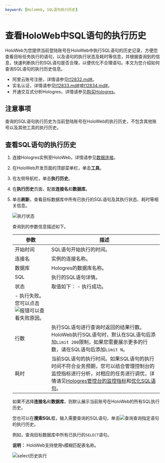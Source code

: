 ```yaml
---
keyword: [HoloWeb, SQL语句执行历史]
---
```


# 查看HoloWeb中SQL语句的执行历史

HoloWeb为您提供当前登陆账号在HoloWeb中执行SQL语句的历史记录，方便您查看目标任务执行的语句，以及语句的执行状态及耗时等信息，并根据查询到的信息，快速判断执行的SQL语句是否合理，以便优化不合理语句。本文为您介绍如何查询SQL语句的执行历史信息。

-   阿里云账号注册，详情请参见[t12832.md\#]()。
-   实名认证，详情请参见[t12833.md\#]()或[t12834.md\#]()。
-   开通交互式分析Hologres，详情请参见[购买Hologres](/cn.zh-CN/准备工作/购买Hologres.md)。

## 注意事项

查询的SQL语句执行历史为当前登陆账号在HoloWeb的执行历史，不包含其他账号以及其他工具的执行历史。

## 查看SQL语句的执行历史

1.  连接Hologres实例至HoloWeb，详情请参见[数据连接](/cn.zh-CN/连接开发工具/HoloWeb/连接管理/数据连接.md)。

2.  在HoloWeb开发页面的顶部菜单栏，单击**工具**。

3.  在左侧导航栏，单击**执行历史**。

4.  在**执行历史**页面，配置**连接名**和**数据库**。

5.  单击**刷新**，查看目标数据库中所有已执行的SQL语句及其执行状态、耗时等相关信息。

    ![执行状态](https://static-aliyun-doc.oss-accelerate.aliyuncs.com/assets/img/zh-CN/3761896061/p186995.png)

    查询到的参数信息描述如下。

    |参数|描述|
    |--|--|
    |开始时间|SQL语句开始执行的时间。|
    |连接名|实例的连接名称。|
    |数据库|Hologres的数据库名称。|
    |SQL|执行的SQL语句详情。|
    |状态|取值如下：    -   执行成功。
    -   执行失败。您可以点击![报错](https://static-aliyun-doc.oss-accelerate.aliyuncs.com/assets/img/zh-CN/7871896061/p187715.png)可以查看失败原因。 |
    |行数|执行SQL语句进行查询时返回的结果行数。HoloWeb执行SQL语句时，默认在SQL语句后添加`Limit 200`限制，如果您需要展示更多的行数，请在SQL语句后添加`Limit N`。 |
    |耗时|当前SQL语句的执行时间。如果SQL语句的执行时间不符合业务预期，您可以结合管理控制台的监控指标进行分析，对相应的任务进行调优，详情请见[Hologres管控台的监控指标](/cn.zh-CN/监控与告警/Hologres管控台的监控指标.md)和[优化SQL语句](/cn.zh-CN/最佳实践/性能调优/优化内部表的性能.md)。 |

    如果不选择**连接名**和**数据库**，则默认展示当前账号在HoloWeb的所有SQL执行历史。

    您也可以在**搜索SQL**框，输入需要查询的SQL语句，单击![查询](https://static-aliyun-doc.oss-accelerate.aliyuncs.com/assets/img/zh-CN/2385186061/p186998.png)查询指定语句的执行历史。

    例如，查询目标数据库中所有已执行的`SELECT`语句。

    **说明：** HoloWeb支持使用`%`模糊匹配表名称。

    ![select历史执行](https://static-aliyun-doc.oss-accelerate.aliyuncs.com/assets/img/zh-CN/3385186061/p187002.png)


